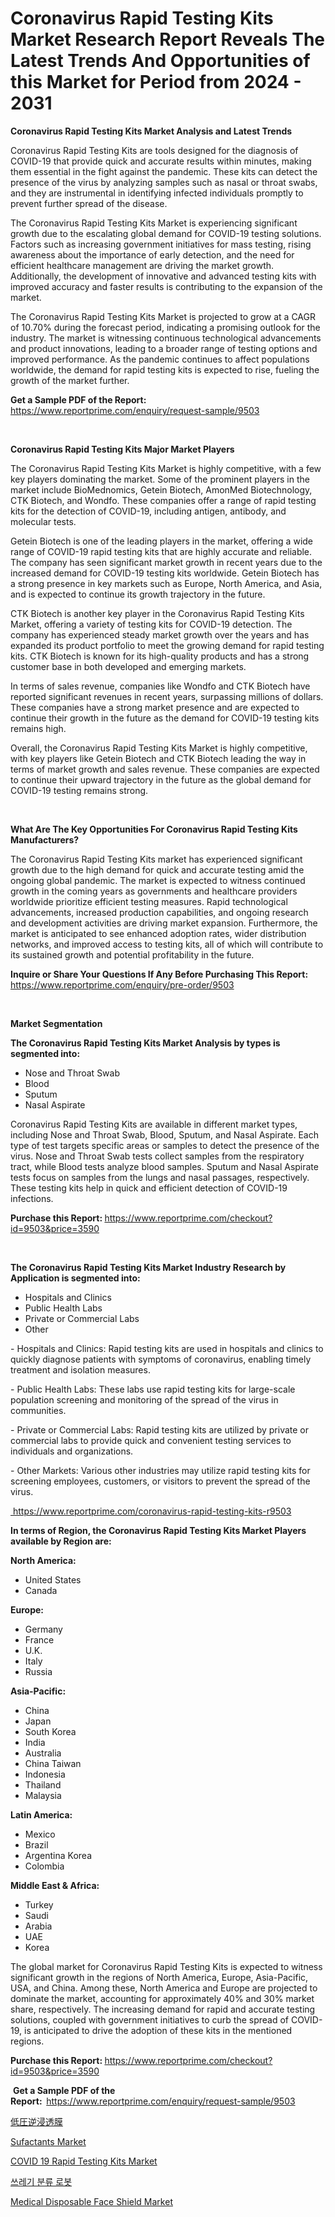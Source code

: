 <p><h1>Coronavirus Rapid Testing Kits Market Research Report Reveals The Latest Trends And Opportunities of this Market for Period from 2024 - 2031</h1></p><p><strong>Coronavirus Rapid Testing Kits Market Analysis and Latest Trends</strong></p>
<p><p>Coronavirus Rapid Testing Kits are tools designed for the diagnosis of COVID-19 that provide quick and accurate results within minutes, making them essential in the fight against the pandemic. These kits can detect the presence of the virus by analyzing samples such as nasal or throat swabs, and they are instrumental in identifying infected individuals promptly to prevent further spread of the disease.</p><p>The Coronavirus Rapid Testing Kits Market is experiencing significant growth due to the escalating global demand for COVID-19 testing solutions. Factors such as increasing government initiatives for mass testing, rising awareness about the importance of early detection, and the need for efficient healthcare management are driving the market growth. Additionally, the development of innovative and advanced testing kits with improved accuracy and faster results is contributing to the expansion of the market.</p><p>The Coronavirus Rapid Testing Kits Market is projected to grow at a CAGR of 10.70% during the forecast period, indicating a promising outlook for the industry. The market is witnessing continuous technological advancements and product innovations, leading to a broader range of testing options and improved performance. As the pandemic continues to affect populations worldwide, the demand for rapid testing kits is expected to rise, fueling the growth of the market further.</p></p>
<p><strong>Get a Sample PDF of the Report:&nbsp;</strong> <a href="https://www.reportprime.com/enquiry/request-sample/9503">https://www.reportprime.com/enquiry/request-sample/9503</a></p>
<p>&nbsp;</p>
<p><strong>Coronavirus Rapid Testing Kits Major Market Players</strong></p>
<p><p>The Coronavirus Rapid Testing Kits Market is highly competitive, with a few key players dominating the market. Some of the prominent players in the market include BioMednomics, Getein Biotech, AmonMed Biotechnology, CTK Biotech, and Wondfo. These companies offer a range of rapid testing kits for the detection of COVID-19, including antigen, antibody, and molecular tests.</p><p>Getein Biotech is one of the leading players in the market, offering a wide range of COVID-19 rapid testing kits that are highly accurate and reliable. The company has seen significant market growth in recent years due to the increased demand for COVID-19 testing kits worldwide. Getein Biotech has a strong presence in key markets such as Europe, North America, and Asia, and is expected to continue its growth trajectory in the future.</p><p>CTK Biotech is another key player in the Coronavirus Rapid Testing Kits Market, offering a variety of testing kits for COVID-19 detection. The company has experienced steady market growth over the years and has expanded its product portfolio to meet the growing demand for rapid testing kits. CTK Biotech is known for its high-quality products and has a strong customer base in both developed and emerging markets.</p><p>In terms of sales revenue, companies like Wondfo and CTK Biotech have reported significant revenues in recent years, surpassing millions of dollars. These companies have a strong market presence and are expected to continue their growth in the future as the demand for COVID-19 testing kits remains high.</p><p>Overall, the Coronavirus Rapid Testing Kits Market is highly competitive, with key players like Getein Biotech and CTK Biotech leading the way in terms of market growth and sales revenue. These companies are expected to continue their upward trajectory in the future as the global demand for COVID-19 testing remains strong.</p></p>
<p>&nbsp;</p>
<p><strong>What Are The Key Opportunities For Coronavirus Rapid Testing Kits Manufacturers?</strong></p>
<p><p>The Coronavirus Rapid Testing Kits market has experienced significant growth due to the high demand for quick and accurate testing amid the ongoing global pandemic. The market is expected to witness continued growth in the coming years as governments and healthcare providers worldwide prioritize efficient testing measures. Rapid technological advancements, increased production capabilities, and ongoing research and development activities are driving market expansion. Furthermore, the market is anticipated to see enhanced adoption rates, wider distribution networks, and improved access to testing kits, all of which will contribute to its sustained growth and potential profitability in the future.</p></p>
<p><strong>Inquire or Share Your Questions If Any Before Purchasing This Report:</strong> <a href="https://www.reportprime.com/enquiry/pre-order/9503">https://www.reportprime.com/enquiry/pre-order/9503</a></p>
<p>&nbsp;</p>
<p><strong>Market Segmentation</strong></p>
<p><strong>The Coronavirus Rapid Testing Kits Market Analysis by types is segmented into:</strong></p>
<p><ul><li>Nose and Throat Swab</li><li>Blood</li><li>Sputum</li><li>Nasal Aspirate</li></ul></p>
<p><p>Coronavirus Rapid Testing Kits are available in different market types, including Nose and Throat Swab, Blood, Sputum, and Nasal Aspirate. Each type of test targets specific areas or samples to detect the presence of the virus. Nose and Throat Swab tests collect samples from the respiratory tract, while Blood tests analyze blood samples. Sputum and Nasal Aspirate tests focus on samples from the lungs and nasal passages, respectively. These testing kits help in quick and efficient detection of COVID-19 infections.</p></p>
<p><strong>Purchase this Report:&nbsp;</strong><a href="https://www.reportprime.com/checkout?id=9503&price=3590">https://www.reportprime.com/checkout?id=9503&price=3590</a></p>
<p>&nbsp;</p>
<p><strong>The Coronavirus Rapid Testing Kits Market Industry Research by Application is segmented into:</strong></p>
<p><ul><li>Hospitals and Clinics</li><li>Public Health Labs</li><li>Private or Commercial Labs</li><li>Other</li></ul></p>
<p><p>- Hospitals and Clinics: Rapid testing kits are used in hospitals and clinics to quickly diagnose patients with symptoms of coronavirus, enabling timely treatment and isolation measures.</p><p>- Public Health Labs: These labs use rapid testing kits for large-scale population screening and monitoring of the spread of the virus in communities.</p><p>- Private or Commercial Labs: Rapid testing kits are utilized by private or commercial labs to provide quick and convenient testing services to individuals and organizations.</p><p>- Other Markets: Various other industries may utilize rapid testing kits for screening employees, customers, or visitors to prevent the spread of the virus.</p></p>
<p><a href="https://www.reportprime.com/coronavirus-rapid-testing-kits-r9503">&nbsp;https://www.reportprime.com/coronavirus-rapid-testing-kits-r9503</a></p>
<p><strong>In terms of Region, the Coronavirus Rapid Testing Kits Market Players available by Region are:</strong></p>
<p>
    <p> <strong> North America: </strong>
        <ul>
            <li>United States</li>
            <li>Canada</li>
        </ul>
        </p> 
    <p> <strong> Europe: </strong>
        <ul>
            <li>Germany</li>
            <li>France</li>
            <li>U.K.</li>
            <li>Italy</li>
            <li>Russia</li>
        </ul>
        </p> 
    <p> <strong> Asia-Pacific: </strong>
        <ul>
            <li>China</li>
            <li>Japan</li>
            <li>South Korea</li>
            <li>India</li>
            <li>Australia</li>
            <li>China Taiwan</li>
            <li>Indonesia</li>
            <li>Thailand</li>
            <li>Malaysia</li>
        </ul>
        </p> 
    <p> <strong> Latin America: </strong>
        <ul>
            <li>Mexico</li>
            <li>Brazil</li>
            <li>Argentina Korea</li>
            <li>Colombia</li>
        </ul>
        </p> 
    <p> <strong> Middle East & Africa: </strong>
        <ul>
            <li>Turkey</li>
            <li>Saudi</li>
            <li>Arabia</li>
            <li>UAE</li>
            <li>Korea</li>
        </ul>
    </p>
    </p>
<p><p>The global market for Coronavirus Rapid Testing Kits is expected to witness significant growth in the regions of North America, Europe, Asia-Pacific, USA, and China. Among these, North America and Europe are projected to dominate the market, accounting for approximately 40% and 30% market share, respectively. The increasing demand for rapid and accurate testing solutions, coupled with government initiatives to curb the spread of COVID-19, is anticipated to drive the adoption of these kits in the mentioned regions.</p></p>
<p><strong>Purchase this Report: </strong><a href="https://www.reportprime.com/checkout?id=9503&price=3590">https://www.reportprime.com/checkout?id=9503&price=3590</a></p>
<p>&nbsp;<strong>Get a Sample PDF of the Report:&nbsp;&nbsp;</strong><a href="https://www.reportprime.com/enquiry/request-sample/9503">https://www.reportprime.com/enquiry/request-sample/9503</a></p>
<p><strong></strong></p>
<p><p><a href="https://github.com/pepo3k/Market-Research-Report-List-1/blob/main/601732223621.md">低圧逆浸透膜</a></p><p><a href="https://issuu.com/reportprime-2/docs/sufactants-market-size-2030.pptx">Sufactants Market</a></p><p><a href="https://github.com/nicholepatriciadoylenwnrjr0/Market-Research-Report-List-2/blob/main/covid-19-rapid-testing-kits-market.md">COVID 19 Rapid Testing Kits Market</a></p><p><a href="https://github.com/FelipeGrrady654556/Market-Research-Report-List-1/blob/main/289566821428.md">쓰레기 분류 로봇</a></p><p><a href="https://github.com/gamblestampleyjenny50m5sl6/Market-Research-Report-List-2/blob/main/medical-disposable-face-shield-market.md">Medical Disposable Face Shield Market</a></p></p>